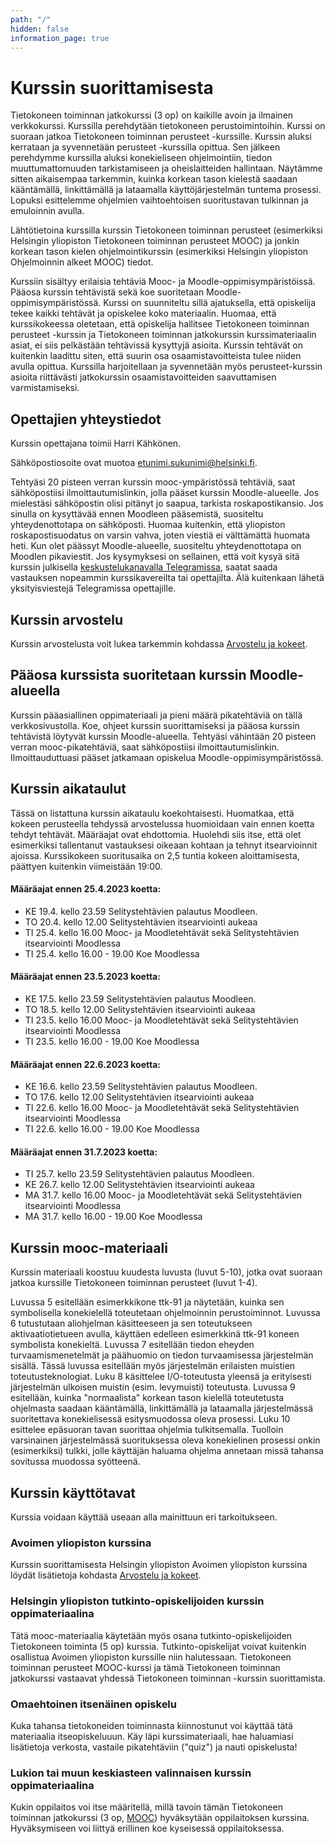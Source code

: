 ```yaml
---
path: "/"
hidden: false
information_page: true
---
```


# Kurssin suorittamisesta

Tietokoneen toiminnan jatkokurssi (3 op) on kaikille avoin ja ilmainen verkkokurssi. Kurssilla perehdytään tietokoneen perustoimintoihin. Kurssi on suoraan jatkoa Tietokoneen toiminnan perusteet -kurssille. Kurssin aluksi kerrataan ja syvennetään perusteet -kurssilla opittua. Sen jälkeen perehdymme kurssilla aluksi konekieliseen ohjelmointiin, tiedon muuttumattomuuden tarkistamiseen ja oheislaitteiden hallintaan. Näytämme sitten aikaisempaa tarkemmin, kuinka korkean tason kielestä saadaan kääntämällä, linkittämällä ja lataamalla käyttöjärjestelmän tuntema prosessi. Lopuksi esittelemme ohjelmien vaihtoehtoisen suoritustavan tulkinnan ja emuloinnin avulla.

Lähtötietoina kurssilla kurssin Tietokoneen toiminnan perusteet (esimerkiksi Helsingin yliopiston Tietokoneen toiminnan perusteet MOOC) ja jonkin korkean tason kielen ohjelmointikurssin (esimerkiksi Helsingin yliopiston Ohjelmoinnin alkeet MOOC) tiedot.

Kurssiin sisältyy erilaisia tehtäviä Mooc- ja Moodle-oppimisympäristöissä. Pääosa kurssin tehtävistä sekä koe suoritetaan Moodle-oppimisympäristössä. Kurssi on suunniteltu sillä ajatuksella, että opiskelija tekee kaikki tehtävät ja opiskelee koko materiaalin. Huomaa, että kurssikokeessa oletetaan, että opiskelija hallitsee Tietokoneen toiminnan perusteet -kurssin ja Tietokoneen toiminnan jatkokurssin kurssimateriaalin asiat, ei siis pelkästään tehtävissä kysyttyjä asioita. Kurssin tehtävät on kuitenkin laadittu siten, että suurin osa osaamistavoitteista tulee niiden avulla opittua. Kurssilla harjoitellaan ja syvennetään myös perusteet-kurssin asioita riittävästi jatkokurssin osaamistavoitteiden saavuttamisen varmistamiseksi.

## Opettajien yhteystiedot
Kurssin opettajana toimii Harri Kähkönen.

Sähköpostiosoite ovat muotoa etunimi.sukunimi@helsinki.fi.

Tehtyäsi 20 pisteen verran kurssin mooc-ympäristössä tehtäviä, saat sähköpostiisi ilmoittautumislinkin, jolla pääset kurssin Moodle-alueelle. Jos mielestäsi sähköpostin olisi pitänyt jo saapua, tarkista roskapostikansio. Jos sinulla on kysyttävää ennen Moodleen pääsemistä, suositeltu yhteydenottotapa on sähköposti. Huomaa kuitenkin, että yliopiston roskapostisuodatus on varsin vahva, joten viestiä ei välttämättä huomata heti. Kun olet päässyt Moodle-alueelle, suositeltu yhteydenottotapa on Moodlen pikaviestit. Jos kysymyksesi on sellainen, että voit kysyä sitä kurssin julkisella [keskustelukanavalla Telegramissa](https://t.me/tkt_tito), saatat saada vastauksen nopeammin kurssikavereilta tai opettajilta. Älä kuitenkaan lähetä yksityisviestejä Telegramissa opettajille.

## Kurssin arvostelu
Kurssin arvostelusta voit lukea tarkemmin kohdassa [Arvostelu ja kokeet](arvostelu-ja-kokeet).

## Pääosa kurssista suoritetaan kurssin Moodle-alueella
Kurssin pääasiallinen oppimateriaali ja pieni määrä pikatehtäviä on tällä verkkosivustolla. Koe, ohjeet kurssin suorittamiseksi ja pääosa kurssin tehtävistä löytyvät kurssin Moodle-alueella.
Tehtyäsi vähintään 20 pisteen verran mooc-pikatehtäviä, saat sähköpostiisi ilmoittautumislinkin. Ilmoittauduttuasi pääset jatkamaan opiskelua Moodle-oppimisympäristössä.

## Kurssin aikataulut
Tässä on listattuna kurssin aikataulu koekohtaisesti. Huomatkaa, että kokeen perusteella tehdyssä arvostelussa huomioidaan vain ennen koetta tehdyt tehtävät. Määräajat ovat ehdottomia. Huolehdi siis itse, että olet esimerkiksi tallentanut vastauksesi oikeaan kohtaan ja tehnyt itsearvioinnit ajoissa. Kurssikokeen suoritusaika on 2,5 tuntia kokeen aloittamisesta, päättyen kuitenkin viimeistään 19:00.

#### Määräajat ennen 25.4.2023 koetta:
- KE 19.4. kello 23.59 Selitystehtävien palautus Moodleen.
- TO 20.4. kello 12.00 Selitystehtävien itsearviointi aukeaa
- TI 25.4. kello 16.00 Mooc- ja Moodletehtävät sekä Selitystehtävien itsearviointi Moodlessa
- TI 25.4. kello 16.00 - 19.00 Koe Moodlessa

#### Määräajat ennen 23.5.2023 koetta:
- KE 17.5. kello 23.59 Selitystehtävien palautus Moodleen.
- TO 18.5. kello 12.00 Selitystehtävien itsearviointi aukeaa
- TI 23.5. kello 16.00 Mooc- ja Moodletehtävät sekä Selitystehtävien itsearviointi Moodlessa
- TI 23.5. kello 16.00 - 19.00 Koe Moodlessa

#### Määräajat ennen 22.6.2023 koetta:
- KE 16.6. kello 23.59 Selitystehtävien palautus Moodleen.
- TO 17.6. kello 12.00 Selitystehtävien itsearviointi aukeaa
- TI 22.6. kello 16.00 Mooc- ja Moodletehtävät sekä Selitystehtävien itsearviointi Moodlessa
- TI 22.6. kello 16.00 - 19.00 Koe Moodlessa

#### Määräajat ennen 31.7.2023 koetta:
- TI 25.7. kello 23.59 Selitystehtävien palautus Moodleen.
- KE 26.7. kello 12.00 Selitystehtävien itsearviointi aukeaa
- MA 31.7. kello 16.00 Mooc- ja Moodletehtävät sekä Selitystehtävien itsearviointi Moodlessa
- MA 31.7. kello 16.00 - 19.00 Koe Moodlessa


## Kurssin mooc-materiaali
Kurssin materiaali koostuu kuudesta luvusta (luvut 5-10), jotka ovat suoraan jatkoa kurssille Tietokoneen toiminnan perusteet (luvut 1-4).

Luvussa 5 esitellään esimerkkikone ttk-91 ja näytetään, kuinka sen symbolisella konekielellä toteutetaan ohjelmoinnin perustoiminnot. Luvussa 6 tutustutaan aliohjelman käsitteeseen ja sen toteutukseen aktivaatiotietueen avulla, käyttäen edelleen esimerkkinä ttk-91 koneen symbolista konekieltä. Luvussa 7 esitellään tiedon eheyden turvaamismenetelmät ja päähuomio on tiedon turvaamisessa järjestelmän sisällä. Tässä luvussa esitellään myös järjestelmän erilaisten muistien toteutusteknologiat. Luku 8 käsittelee I/O-toteutusta yleensä ja erityisesti järjestelmän ulkoisen muistin (esim. levymuisti) toteutusta. Luvussa 9 esitellään, kuinka "normaalista" korkean tason kielellä toteutetusta ohjelmasta saadaan kääntämällä, linkittämällä ja lataamalla järjestelmässä suoritettava konekielisessä esitysmuodossa oleva prosessi. Luku 10 esittelee epäsuoran tavan suorittaa ohjelmia tulkitsemalla. Tuolloin varsinainen järjestelmässä suorituksessa oleva konekielinen prosessi onkin (esimerkiksi) tulkki, jolle käyttäjän haluama ohjelma annetaan missä tahansa sovitussa muodossa syötteenä.

## Kurssin käyttötavat
Kurssia voidaan käyttää useaan alla mainittuun eri tarkoitukseen.

### Avoimen yliopiston kurssina
Kurssin suorittamisesta Helsingin yliopiston Avoimen yliopiston kurssina löydät lisätietoja kohdasta [Arvostelu ja kokeet](arvostelu-ja-kokeet).

### Helsingin yliopiston tutkinto-opiskelijoiden kurssin oppimateriaalina
Tätä mooc-materiaalia käytetään myös osana tutkinto-opiskelijoiden Tietokoneen toiminta (5 op) kurssia. Tutkinto-opiskelijat voivat kuitenkin osallistua Avoimen yliopiston kurssille niin halutessaan. Tietokoneen toiminnan perusteet MOOC-kurssi ja tämä Tietokoneen toiminnan jatkokurssi vastaavat yhdessä Tietokoneen toiminnan -kurssin suorittamista.

### Omaehtoinen itsenäinen opiskelu
Kuka tahansa tietokoneiden toiminnasta kiinnostunut voi käyttää tätä materiaalia itseopiskeluuun. Käy läpi kurssimateriaali, hae haluamiasi lisätietoja verkosta, vastaile pikatehtäviin ("quiz") ja nauti opiskelusta!

### Lukion tai muun keskiasteen valinnaisen kurssin oppimateriaalina
Kukin oppilaitos voi itse määritellä, millä tavoin tämän Tietokoneen toiminnan jatkokurssi (3 op, [MOOC](https://mooc.fi/)) hyväksytään oppilaitoksen kurssina. Hyväksymiseen voi liittyä erillinen koe kyseisessä oppilaitoksessa.


